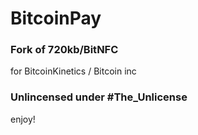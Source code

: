 # BitcoinPay

### Fork of 720kb/BitNFC

for BitcoinKinetics / Bitcoin inc

### Unlincensed under #The_Unlicense


enjoy!
